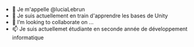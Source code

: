 - 👋 Je m'appelle @luciaLebrun
- 🌱 Je suis actuellement en train d'apprendre les bases de Unity
- 💞️ I’m looking to collaborate on ...
- 📫 Je suis actuellemet étudiante en seconde année de développement informatique 

<!---
luciaLebrun/luciaLebrun is a ✨ special ✨ repository because its `README.md` (this file) appears on your GitHub profile.
You can click the Preview link to take a look at your changes.
--->
